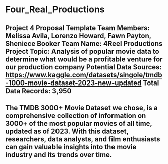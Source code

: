 # Four_Real_Productions
Project 4 Proposal Template
Team Members:  Melissa Avila, Lorenzo Howard, Fawn Payton, Sheniece Booker
Team Name: 4Reel Productions
Project Topic: Analysis of popular movie data to determine what would be a profitable venture for our production company
Potential Data Sources: https://www.kaggle.com/datasets/singole/tmdb-1000-movie-dataset-2023-new-updated
Total Data Records: 3,950
----------------------------------------------
The TMDB 3000+ Movie Dataset we chose, is a comprehensive collection of information on 3000+ of the most popular movies of all time, updated as of 2023. With this dataset, researchers, data analysts, and film enthusiasts can gain valuable insights into the movie industry and its trends over time. 
---------------------------------------------

